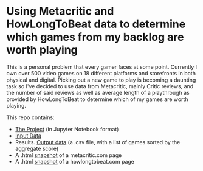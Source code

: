 # Using Metacritic and HowLongToBeat data to determine which games from my backlog are worth playing
This is a personal problem that every gamer faces at some point. Currently I own over 500 video games on 18 different platforms and storefronts in both physical and digital. Picking out a new game to play is becoming a daunting task so I've decided to use data from Metacritic, mainly Critic reviews, and the number of said reviews as well as average length of a playthrough as provided by HowLongToBeat to determine which of my games are worth playing.

This repo contains:
 - [The Project](https://github.com/ricardas-mikelionis/sorting-game-backlog-using-metacritic/blob/main/MAIN_PROJECT_Parsing_MC_HLTB_info_to_Sort_backlog.ipynb) (in Jupyter Notebook format)
 - [Input Data](https://github.com/ricardas-mikelionis/sorting-game-backlog-using-metacritic/blob/main/data/game_list.csv)
 - Results. [Output data](https://github.com/ricardas-mikelionis/sorting-game-backlog-using-metacritic/blob/main/results/backlog.csv) (a .csv file, with a list of games sorted by the aggregate score)
 - A .html [snapshot](https://github.com/ricardas-mikelionis/sorting-game-backlog-using-metacritic/blob/main/MC_html/LOZ_BOTW_Metacritic.html) of a metacritic.com page
 - A .html [snapshot](https://github.com/ricardas-mikelionis/sorting-game-backlog-using-metacritic/blob/main/hltb_html/Search%20_%20HowLongToBeat.html) of a howlongtobeat.com page
